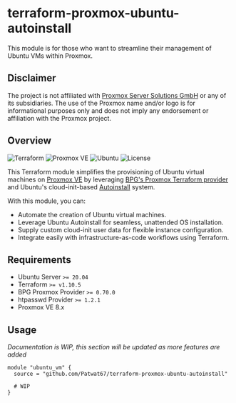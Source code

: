 # terraform-proxmox-ubuntu-autoinstall

This module is for those who want to streamline their management of Ubuntu VMs within Proxmox.

## Disclaimer

The project is not affiliated with [Proxmox Server Solutions GmbH](https://www.proxmox.com/en/about/about-us/company) or any of its subsidiaries. The use of the Proxmox name and/or logo is for informational purposes only and does not imply any endorsement or affiliation with the Proxmox project.

## Overview

![Terraform](https://img.shields.io/badge/Terraform-Module-623CE4?logo=terraform&logoColor=white)
![Proxmox VE](https://img.shields.io/badge/Proxmox-VE-000000?logo=proxmox&logoColor=white)
![Ubuntu](https://img.shields.io/badge/Ubuntu-20.04%20%7C%2022.04-E95420?logo=ubuntu&logoColor=white)
![License](https://img.shields.io/github/license/Patwat67/terraform-proxmox-ubuntu-autoinstall)

This Terraform module simplifies the provisioning of Ubuntu virtual machines on [Proxmox VE](https://www.proxmox.com/en/) by leveraging [BPG's Proxmox Terraform provider](https://github.com/bpg/terraform-provider-proxmox) and Ubuntu's cloud-init-based [Autoinstall](https://ubuntu.com/server/docs/install/autoinstall) system.

With this module, you can:

- Automate the creation of Ubuntu virtual machines.
- Leverage Ubuntu Autoinstall for seamless, unattended OS installation.
- Supply custom cloud-init user data for flexible instance configuration.
- Integrate easily with infrastructure-as-code workflows using Terraform.


## Requirements

- Ubuntu Server `>= 20.04`
- Terraform `>= v1.10.5`
- BPG Proxmox Provider `>= 0.70.0`
- htpasswd Provider `>= 1.2.1`
- Proxmox VE 8.x


## Usage

_Documentation is WIP, this section will be updated as more features are added_

```hcl
module "ubuntu_vm" {
  source = "github.com/Patwat67/terraform-proxmox-ubuntu-autoinstall"

  # WIP
}
